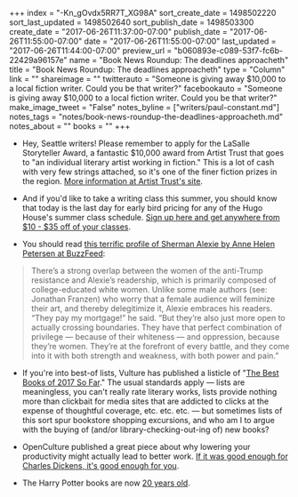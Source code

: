 +++
index = "-Kn_gOvdx5RR7T_XG98A"
sort_create_date = 1498502220
sort_last_updated = 1498502640
sort_publish_date = 1498503300
create_date = "2017-06-26T11:37:00-07:00"
publish_date = "2017-06-26T11:55:00-07:00"
date = "2017-06-26T11:55:00-07:00"
last_updated = "2017-06-26T11:44:00-07:00"
preview_url = "b060893e-c089-53f7-fc6b-22429a96157e"
name = "Book News Roundup: The deadlines approacheth"
title = "Book News Roundup: The deadlines approacheth"
type = "Column"
link = ""
shareimage = ""
twitterauto = "Someone is giving away $10,000 to a local fiction writer. Could you be that writer?"
facebookauto = "Someone is giving away $10,000 to a local fiction writer. Could you be that writer?"
make_image_tweet = "False"
notes_byline = ["writers/paul-constant.md"]
notes_tags = "notes/book-news-roundup-the-deadlines-approacheth.md"
notes_about = ""
books = ""
+++
* Hey, Seattle writers! Please remember to apply for the LaSalle Storyteller Award, a fantastic $10,000 award from Artist Trust that goes to "an individual literary artist working in fiction." This is a lot of cash with very few strings attached, so it's one of the finer fiction prizes in the region. [More information at Artist Trust's site](http://artisttrust.org/index.php/for-artists/grants#gar_lasalle_storyteller_award).

* And if you'd like to take a writing class this summer, you should know that today is the last day for early bird pricing for any of the Hugo House's summer class schedule. [Sign up here and get anywhere from $10 - $35 off of your classes](https://hugohouse.org/classes/course-catalog/?hh_course_genre=&hh_course_type=&hh_course_term=1230&mc_cid=fc86d645d3&mc_eid=eb1b2e904f).

* You should read [this terrific profile of Sherman Alexie by Anne Helen Petersen at BuzzFeed](https://www.buzzfeed.com/annehelenpetersen/sherman-alexie-is-not-the-indian-you-expected?utm_term=.sljKO4vOO#.fr39mG3mm):

<blockquote>There’s a strong overlap between the women of the anti-Trump resistance and Alexie’s readership, which is primarily composed of college-educated white women. Unlike some male authors (see: Jonathan Franzen) who worry that a female audience will feminize their art, and thereby delegitimize it, Alexie embraces his readers. “They pay my mortgage!” he said. “But they’re also just more open to actually crossing boundaries. They have that perfect combination of privilege — because of their whiteness — and oppression, because they’re women. They’re at the forefront of every battle, and they come into it with both strength and weakness, with both power and pain.”</blockquote>

* If you're into best-of lists, Vulture has published a listicle of "[The Best Books of 2017 So Far](http://www.vulture.com/article/best-books-2017-so-far.html)." The usual standards apply — lists are meaningless, you can't really rate literary works, lists provide nothing more than clickbait for media sites that are addicted to clicks at the expense of thoughtful coverage, etc. etc. etc. — but sometimes lists of this sort spur bookstore shopping excursions, and who am I to argue with the buying of (and/or library-checking-out-ing of) new books?

* OpenCulture published a great piece about why lowering your productivity might actually lead to better work. [If it was good enough for Charles Dickens, it's good enough for you](http://www.openculture.com/2017/06/charles-darwin-charles-dickens-four-hour-work-day-the-case-for-why-less-work-can-mean-more-productivity.html).

* The Harry Potter books are now [20 years old](http://blog.nathanbransford.com/2017/06/harry-potter-at-20-what-has-series.html).
